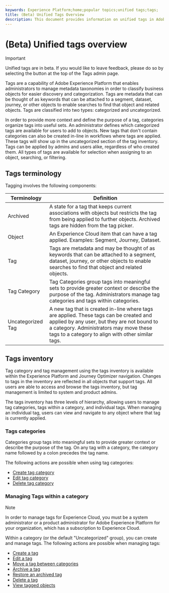 ```yaml
---
keywords: Experience Platform;home;popular topics;unified tags;tags;
title: (Beta) Unified Tags Overview
description: This document provides information on unified tags in Adobe Experience Platform
---
```

# (Beta) Unified tags overview

>[!IMPORTANT]
>
>Unified tags are in beta. If you would like to leave feedback, please do so by selecting the button at the top of the Tags admin page.

Tags are a capability of Adobe Experience Platform that enables administrators to manage metadata taxonomies in order to classify business objects for easier discovery and categorization. Tags are metadata that can be thought of as keywords that can be attached to a segment, dataset, journey, or other objects to enable searches to find that object and related objects. Tags are classified into two types: categorized and uncategorized.

In order to provide more context and define the purpose of a tag, categories organize tags into useful sets. An administrator defines which categorized tags are available for users to add to objects. New tags that don't contain categories can also be created in-line in workflows where tags are applied. These tags will show up in the uncategorized section of the tag inventory. Tags can be applied by admins and users alike, regardless of who created them. All types of tags are available for selection when assigning to an object, searching, or filtering.

## Tags terminology

Tagging involves the following components:

| Terminology | Definition |
| --- | --- |
| Archived | A state for a tag that keeps current associations with objects but restricts the tag from being applied to further objects.  Archived tags are hidden from the tag picker. |
| Object | An Experience Cloud item that can have a tag applied.  Examples: Segment, Journey, Dataset. |
| Tag | Tags are metadata and may be thought of as keywords that can be attached to a segment, dataset, journey, or other objects to enable searches to find that object and related objects. |
| Tag Category | Tag Categories group tags into meaningful sets to provide greater context or describe the purpose of the tag.  Administrators manage tag categories and tags within categories. | 
| Uncategorized Tag | A new tag that is created in-line where tags are applied. These tags can be created and applied by any user, but they are not bound to a category.  Administrators may move these tags to a category to align with other similar tags. |

## Tags inventory

Tag category and tag management using the tags inventory is available within the Experience Platform and Journey Optimizer navigation. Changes to tags in the inventory are reflected in all objects that support tags. All users are able to access and browse the tags inventory, but tag management is limited to system and product admins.

The tags inventory has three levels of hierarchy, allowing users to manage tag categories, tags within a category, and individual tags. When managing an individual tag, users can view and navigate to any object where that tag is currently applied.

### Tags categories

Categories group tags into meaningful sets to provide greater context or describe the purpose of the tag. On any tag with a category, the category name followed by a colon precedes the tag name.

The following actions are possible when using tag categories:

* [Create tag category](./ui/tags-categories.md#create-tag-category)
* [Edit tag category](./ui/tags-categories.md#edit-tag-category-edit-tag-category)
* [Delete tag category](./ui/tags-categories.md#delete-tag-category-delete-tag-category)

### Managing Tags within a category

>[!NOTE]
>
>In order to manage tags for Experience Cloud, you must be a system administrator or a product administrator for Adobe Experience Platform for your organization, which has a subscription to Experience Cloud.

Within a category (or the default "Uncategorized" group), you can create and manage tags. The following actions are possible when managing tags:

* [Create a tag](./ui/managing-tags.md#create-a-tag-create-tag)
* [Edit a tag](./ui/managing-tags.md#edit-a-tag-edit-tag)
* [Move a tag between categories](./ui/managing-tags.md#move-a-tag-between-categories-move-tag)
* [Archive a tag](./ui/managing-tags.md#archive-a-tag-archive-tag)
* [Restore an archived tag](./ui/managing-tags.md#restore-an-archived-tag-restore-archived-tag)
* [Delete a tag](./ui/managing-tags.md#delete-a-tag-delete-tag)
* [View tagged objects](./ui/managing-tags.md#viewing-tagged-objects-view-tagged)
